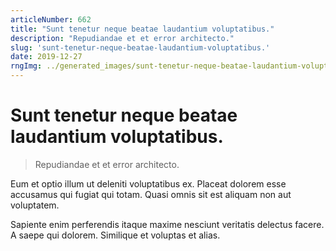 ```yaml
---
articleNumber: 662
title: "Sunt tenetur neque beatae laudantium voluptatibus."
description: "Repudiandae et et error architecto."
slug: 'sunt-tenetur-neque-beatae-laudantium-voluptatibus.'
date: 2019-12-27
rngImg: ../generated_images/sunt-tenetur-neque-beatae-laudantium-voluptatibus..jpg
---
```


# Sunt tenetur neque beatae laudantium voluptatibus.

> Repudiandae et et error architecto.

Eum et optio illum ut deleniti voluptatibus ex. Placeat dolorem esse accusamus qui fugiat qui totam. Quasi omnis sit est aliquam non aut voluptatem.
 Sapiente enim perferendis itaque maxime nesciunt veritatis delectus facere. A saepe qui dolorem. Similique et voluptas et alias.
